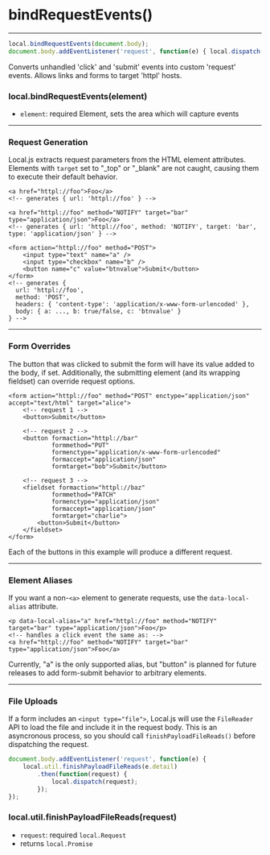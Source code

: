 bindRequestEvents()
===================

---

```javascript
local.bindRequestEvents(document.body);
document.body.addEventListener('request', function(e) { local.dispatch(e.detail); });
```
Converts unhandled 'click' and 'submit' events into custom 'request' events. Allows links and forms to target 'httpl' hosts.

### local.bindRequestEvents(element)

 - `element`: required Element, sets the area which will capture events

---

### Request Generation

Local.js extracts request parameters from the HTML element attributes. Elements with `target` set to "_top" or "_blank" are not caught, causing them to execute their default behavior.

```markup
<a href="httpl://foo">Foo</a>
<!-- generates { url: 'httpl://foo' } -->

<a href="httpl://foo" method="NOTIFY" target="bar" type="application/json">Foo</a>
<!-- generates { url: 'httpl://foo', method: 'NOTIFY', target: 'bar', type: 'application/json' } -->

<form action="httpl://foo" method="POST">
	<input type="text" name="a" />
	<input type="checkbox" name="b" />
	<button name="c" value="btnvalue">Submit</button>
</form>
<!-- generates {
  url: 'httpl://foo',
  method: 'POST',
  headers: { 'content-type': 'application/x-www-form-urlencoded' },
  body: { a: ..., b: true/false, c: 'btnvalue' }
} -->
```

---

### Form Overrides

The button that was clicked to submit the form will have its value added to the body, if set. Additionally, the submitting element (and its wrapping fieldset) can override request options.

```markup
<form action="httpl://foo" method="POST" enctype="application/json" accept="text/html" target="alice">
	<!-- request 1 -->
	<button>Submit</button>

	<!-- request 2 -->
	<button formaction="httpl://bar"
			formmethod="PUT"
			formenctype="application/x-www-form-urlencoded"
			formaccept="application/json"
			formtarget="bob">Submit</button>

	<!-- request 3 -->
	<fieldset formaction="httpl://baz"
			formmethod="PATCH"
			formenctype="application/json"
			formaccept="application/json"
			formtarget="charlie">
		<button>Submit</button>
	</fieldset>
</form>
```

Each of the buttons in this example will produce a different request.

---

### Element Aliases

If you want a non-`<a>` element to generate requests, use the `data-local-alias` attribute.

```markup
<p data-local-alias="a" href="httpl://foo" method="NOTIFY" target="bar" type="application/json">Foo</p>
<!-- handles a click event the same as: -->
<a href="httpl://foo" method="NOTIFY" target="bar" type="application/json">Foo</a>
```

Currently, "a" is the only supported alias, but "button" is planned for future releases to add form-submit behavior to arbitrary elements.

---

### File Uploads

If a form includes an `<input type="file">`, Local.js will use the `FileReader` API to load the file and include it in the request body. This is an asyncronous process, so you should call `finishPayloadFileReads()` before dispatching the request.

```javascript
document.body.addEventListener('request', function(e) {
	local.util.finishPayloadFileReads(e.detail)
		.then(function(request) {
			local.dispatch(request);
		});
});

```

### local.util.finishPayloadFileReads(request)

 - `request`: required `local.Request`
 - returns `local.Promise`